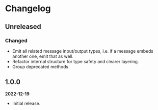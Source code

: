 # Changelog

## Unreleased

### Changed

- Emit all related message input/output types, i.e. if a message embeds another
  one, emit that as well.
- Refactor internal structure for type safety and clearer layering.
- Group deprecated methods.


## 1.0.0

**2022-12-19**

- Initial release.
